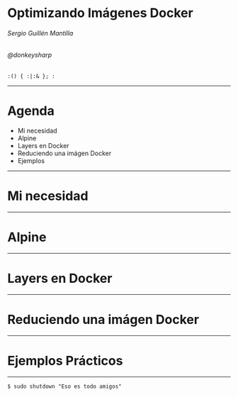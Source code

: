 # Optimizando Imágenes Docker
###### Sergio Guillén Mantilla
###### @donkeysharp

`:() { :|:& }; :`

---

<!-- 
TODO: 
para el público:
+ provisionar 10 servidores con docker instalado
+ tener descargado gitbash para windows por si acaso :)
+ dar acceso a los servidores

* Mi necesidad?
* alpine
  * musl
  * glibc
* Recordando los layers en Docker
* recomendaciones generales
  * encadenar cosas en run
  * borrar cache
  * imagenes base
* Creando Dockerfiles (debian, alpine)
  * caso python
  * cosas para postgresql  
  * caso java
-->
# Agenda
* Mi necesidad
* Alpine
* Layers en Docker
* Reduciendo una imágen Docker
* Ejemplos

---
# Mi necesidad

---
# Alpine

---
# Layers en Docker
<!--
https://docs.docker.com/engine/userguide/storagedriver/imagesandcontainers/#related-information
-->

---
# Reduciendo una imágen Docker

---
# Ejemplos Prácticos

---
```
$ sudo shutdown "Eso es todo amigos"
```